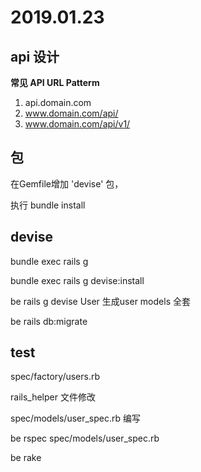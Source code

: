 # 2019.01.23

## api 设计

**常见 API URL Patterm**

1. api.domain.com
2. www.domain.com/api/
3. www.domain.com/api/v1/


## 包

在Gemfile增加 'devise' 包，

执行 bundle install


## devise

bundle exec rails g

bundle exec rails g devise:install

be rails g devise User 生成user models 全套

be rails db:migrate

## test

spec/factory/users.rb

rails_helper 文件修改

spec/models/user_spec.rb 编写

be rspec spec/models/user_spec.rb

be rake